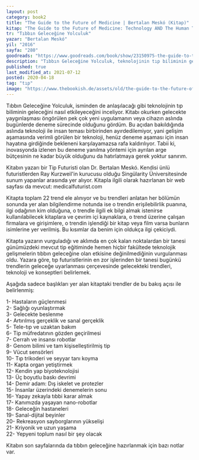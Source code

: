 ```yaml
---
layout: post  
category: book2  
title: "The Guide to the Future of Medicine | Bertalan Meskó (Kitap)"
kitap: "The Guide to the Future of Medicine: Technology AND The Human Touch"  
tr: "Tıbbın Geleceğine Yolculuk"  
yazar: "Bertalan Meskó"  
yil: "2016"  
sayfa: "280"  
goodreads: "https://www.goodreads.com/book/show/23150975-the-guide-to-the-future-of-medicine"
description: "Tıbbın Geleceğine Yolculuk, teknolojinin tıp biliminin geleceğini nasıl etkileyeceğini inceliyor."
published: true
last_modified_at: 2021-07-12
posted: 2020-04-18
tag: "tıp"
image: "https://www.thebookish.de/assets/old/the-guide-to-the-future-of-medicine.jpg"
---
```


Tıbbın Geleceğine Yolculuk, isminden de anlaşılacağı gibi teknolojinin tıp biliminin geleceğini nasıl etkileyeceğini inceliyor. Kitabı okurken gelecekte yaygınlaşması öngörülen pek çok yeni uygulamanın veya cihazın aslında bugünlerde deneme sürecinde olduğunu gördüm. Bu açıdan bakıldığında aslında teknoloji ile insan teması birbirinden ayırdedilemiyor, yani gelişim aşamasında verimli görülen bir teknoloji, henüz deneme aşaması için insan hayatına girdiğinde bekleneni karşılayamazsa rafa kaldırılıyor. Tabii ki, inovasyonda izlenen bu deneme yanılma yöntemi için ayrılan arge bütçesinin ne kadar büyük olduğunu da hatırlatmaya gerek yoktur sanırım.  
  
Kitabın yazarı bir Tip Futuristi olan Dr. Bertalan Meskó. Kendisi ünlü futuristlerden Ray Kurzweil'in kurucusu olduğu Singülarity Üniversitesinde sunum yapanlar arasında yer alıyor. Kitapla ilgili olarak hazırlanan bir web sayfası da mevcut: medicalfuturist.com  
  
Kitapta toplam 22 trend ele alınıyor ve bu trendleri anlatan her bölümün sonunda yer alan bilgilendirme notunda ise o trendin erişilebilirlik puanına, ilgi odağının kim olduğuna, o trendle ilgili ek bilgi almak istenirse kullanılabilecek kitaplara ve çevrim içi kaynaklara, o trend üzerine çalışan firmalara ve girişimlere, o trendin işlendiği bir kitap veya film varsa bunların isimlerine yer verilmiş. Bu kısımlar da benim için oldukça ilgi çekiciydi.  
  
Kitapta yazarın vurguladığı ve aklımda en çok kalan noktalardan bir tanesi günümüzdeki mevcut tip eğitiminde hemen hiçbir fakültede teknolojik gelişmelerin tıbbın geleceğine olan etkisine değinilmediğinin vurgulanması oldu. Yazara göre, tıp futuristlerinin en zor işlerinden bir tanesi bugünkü trendlerin geleceğe uyarlanması çerçevesinde gelecekteki trendleri, teknoloji ve konseptleri belirlemek.  
  
Aşağıda sadece başlıkları yer alan kitaptaki trendler de bu bakış açısı ile belirlenmiş:  
  
1- Hastaların güçlenmesi  
2- Sağlığı oyunlaştırmak  
3- Gelecekte beslenme  
4- Artırılmış gerçeklik ve sanal gerçeklik  
5- Tele-tıp ve uzaktan bakım  
6- Tip müfredatının gözden geçirilmesi  
7- Cerrah ve insansı robotlar  
8- Genom bilimi ve tam kişiselleştirilmiş tip  
9- Vücut sensörleri  
10- Tıp trikoderi ve seyyar tanı koyma  
11- Kapta organ yetiştirmek  
12- Kendin yap biyoteknolojisi  
13- Üç boyutlu baskı devrimi  
14- Demir adam: Dış iskelet ve protezler  
15- İnsanlar üzerindeki denemelerin sonu  
16- Yapay zekayla tıbbi karar almak  
17- Kanımızda yaşayan nano-robotlar  
18- Geleceğin hastaneleri  
19- Sanal-dijital beyinler  
20- Rekreasyon sayborglarının yükselişi  
21- Kriyonik ve uzun yaşama  
22- Yepyeni toplum nasıl bir şey olacak  
  
Kitabın son sayfalarında da tıbbın geleceğine hazırlanmak için bazı notlar var.  
  
